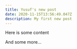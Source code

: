 ```yaml
---
title: Yusuf's new post
date: 2020-11-15T13:56:49.047Z
description: My first new post
---
```

Here is some content

And some more...